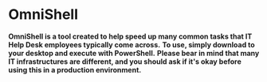 # OmniShell
**OmniShell is a tool created to help speed up many common tasks that IT Help Desk employees typically come across.**
**To use, simply download to your desktop and execute with PowerShell.**
**Please bear in mind that many IT infrastructures are different, and you should ask if it's okay before using this in a production environment.**